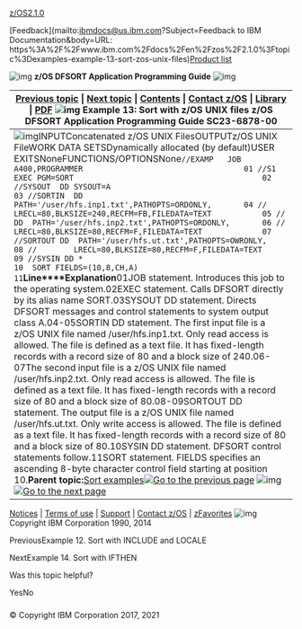 [z/OS](https://www.ibm.com/docs/en/zos)[2.1.0](https://www.ibm.com/docs/en/zos/2.1.0)

[Feedback](mailto:ibmdocs@us.ibm.com?Subject=Feedback to IBM Documentation&body=URL: https%3A%2F%2Fwww.ibm.com%2Fdocs%2Fen%2Fzos%2F2.1.0%3Ftopic%3Dexamples-example-13-sort-zos-unix-files)[Product list](https://www.ibm.com/docs/en/products)

![img](https://www.ibm.com/docs/en/SSLTBW_2.1.0/com.ibm.zos.v2r1.icea100/zoshead.gif) **z/OS DFSORT Application Programming Guide** ![img](https://www.ibm.com/docs/en/SSLTBW_2.1.0/com.ibm.zos.v2r1.icea100/zosspot.gif)

| [Previous topic](https://www.ibm.com/docs/en/SSLTBW_2.1.0/com.ibm.zos.v2r1.icea100/ice2ca_Example_12._Sort_with_INCLUDE_and_LOCALE.htm) \| [Next topic](https://www.ibm.com/docs/en/SSLTBW_2.1.0/com.ibm.zos.v2r1.icea100/ice2ca_Example_14._Sort_with_IFTHEN.htm) \| [Contents](https://www.ibm.com/docs/en/SSLTBW_2.1.0/com.ibm.zos.v2r1.icea100/toc.htm) \| [Contact z/OS](https://www.ibm.com/docs/en/SSLTBW_2.1.0/com.ibm.zcontact.doc/webqs.html) \| [Library](https://www.ibm.com/docs/en/SSLTBW_2.1.0/com.ibm.zos.v2r1.ice/ice.htm) \| [PDF](http://publibz.boulder.ibm.com/epubs/pdf/ice2ca00.pdf)  ![img](https://www.ibm.com/docs/en/SSLTBW_2.1.0/com.ibm.zos.v2r1.icea100/c.gif) Example 13: Sort with z/OS UNIX files  z/OS DFSORT Application Programming Guide SC23-6878-00 |
| ------------------------------------------------------------ |
| ![img](https://www.ibm.com/docs/en/SSLTBW_2.1.0/com.ibm.zos.v2r1.icea100/dblue_rule.gif)INPUTConcatenated z/OS UNIX FilesOUTPUTz/OS UNIX FileWORK DATA SETSDynamically allocated (by default)USER EXITSNoneFUNCTIONS/OPTIONSNone`//EXAMP   JOB A400,PROGRAMMER                                   01 //S1      EXEC PGM=SORT                                         02 //SYSOUT  DD SYSOUT=A                                           03 //SORTIN  DD  PATH='/user/hfs.inp1.txt',PATHOPTS=ORDONLY,       04 //        LRECL=80,BLKSIZE=240,RECFM=FB,FILEDATA=TEXT           05 //        DD  PATH='/user/hfs.inp2.txt',PATHOPTS=ORDONLY,       06 //        LRECL=80,BLKSIZE=80,RECFM=F,FILEDATA=TEXT             07 //SORTOUT DD  PATH='/user/hfs.ut.txt',PATHOPTS=OWRONLY,         08 //        LRECL=80,BLKSIZE=80,RECFM=F,FILEDATA=TEXT             09 //SYSIN DD *                                                    10  SORT FIELDS=(10,8,CH,A)                                       11`**Line****Explanation**01JOB statement. Introduces this job to the operating system.02EXEC statement. Calls DFSORT directly by its alias name SORT.03SYSOUT DD statement. Directs DFSORT messages and control statements to system output class A.04-05SORTIN DD statement. The first input file is a z/OS UNIX file named /user/hfs.inp1.txt. Only read access is allowed. The file is defined as a text file. It has fixed-length records with a record size of 80 and a block size of 240.06-07The second input file is a z/OS UNIX file named /user/hfs.inp2.txt. Only read access is allowed. The file is defined as a text file. It has fixed-length records with a record size of 80 and a block size of 80.08-09SORTOUT DD statement. The output file is a z/OS UNIX file named /user/hfs.ut.txt. Only write access is allowed. The file is defined as a text file. It has fixed-length records with a record size of 80 and a block size of 80.10SYSIN DD statement. DFSORT control statements follow.11SORT statement. FIELDS specifies an ascending 8-byte character control field starting at position 10.**Parent topic:**[Sort examples](https://www.ibm.com/docs/en/SSLTBW_2.1.0/com.ibm.zos.v2r1.icea100/ice2ca_Sort_examples.htm)[![Go to the previous page](https://www.ibm.com/docs/en/SSLTBW_2.1.0/com.ibm.zos.v2r1.icea100/pageback.gif)](https://www.ibm.com/docs/en/SSLTBW_2.1.0/com.ibm.zos.v2r1.icea100/ice2ca_Example_12._Sort_with_INCLUDE_and_LOCALE.htm) ![img](https://www.ibm.com/docs/en/SSLTBW_2.1.0/com.ibm.zos.v2r1.icea100/pagemid.gif) [![Go to the next page](https://www.ibm.com/docs/en/SSLTBW_2.1.0/com.ibm.zos.v2r1.icea100/pagenext.gif)](https://www.ibm.com/docs/en/SSLTBW_2.1.0/com.ibm.zos.v2r1.icea100/ice2ca_Example_14._Sort_with_IFTHEN.htm) |



[Notices](https://www.ibm.com/docs/en/SSLTBW_2.1.0/com.ibm.zaddinfo.doc/notices.html) | [Terms of use](http://www.ibm.com/legal/us/) | [Support](http://www.ibm.com/servers/eserver/zseries/zos/support/) | [Contact z/OS](https://www.ibm.com/docs/en/SSLTBW_2.1.0/com.ibm.zcontact.doc/webqs.html) | [zFavorites](http://www-03.ibm.com/systems/z/os/zos/library/zfavorites/)   ![img](https://www.ibm.com/docs/en/SSLTBW_2.1.0/com.ibm.zos.v2r1.icea100/copyright.gif)Copyright IBM Corporation 1990, 2014





PreviousExample 12. Sort with INCLUDE and LOCALE

NextExample 14. Sort with IFTHEN

Was this topic helpful?

YesNo



### 







### 















### 







### 



© Copyright IBM Corporation 2017, 2021